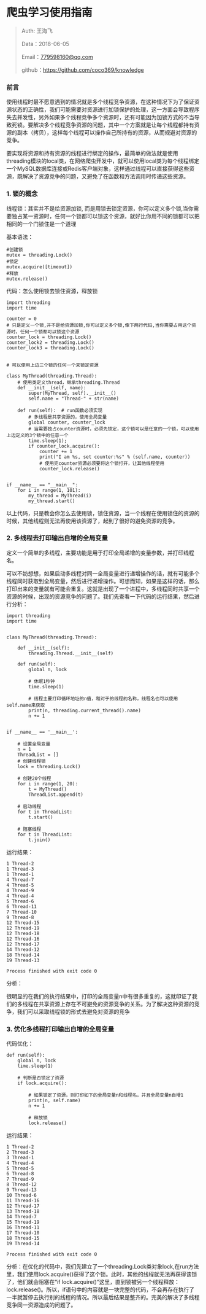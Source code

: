 
# 爬虫学习使用指南

>Auth: 王海飞
>
>Data：2018-06-05
>
>Email：779598160@qq.com
>
>github：https://github.com/coco369/knowledge
>

### 前言

使用线程时最不愿意遇到的情况就是多个线程竞争资源，在这种情况下为了保证资源状态的正确性，我们可能需要对资源进行加锁保护的处理，这一方面会导致程序失去并发性，另外如果多个线程竞争多个资源时，还有可能因为加锁方式的不当导致死锁。要解决多个线程竞争资源的问题，其中一个方案就是让每个线程都持有资源的副本（拷贝），这样每个线程可以操作自己所持有的资源，从而规避对资源的竞争。

要实现将资源和持有资源的线程进行绑定的操作，最简单的做法就是使用threading模块的local类，在网络爬虫开发中，就可以使用local类为每个线程绑定一个MySQL数据库连接或Redis客户端对象，这样通过线程可以直接获得这些资源，既解决了资源竞争的问题，又避免了在函数和方法调用时传递这些资源。


### 1. 锁的概念

线程锁：其实并不是给资源加锁, 而是用锁去锁定资源，你可以定义多个锁,当你需要独占某一资源时，任何一个锁都可以锁这个资源，就好比你用不同的锁都可以把相同的一个门锁住是一个道理

基本语法：

	#创建锁
	mutex = threading.Lock()
	#锁定
	mutex.acquire([timeout])
	#释放
	mutex.release()


代码：怎么使用锁去锁住资源，释放锁

	import threading
	import time
	
	counter = 0
	# 只是定义一个锁,并不是给资源加锁,你可以定义多个锁,像下两行代码,当你需要占用这个资源时，任何一个锁都可以锁这个资源
	counter_lock = threading.Lock()
	counter_lock2 = threading.Lock()
	counter_lock3 = threading.Lock()
	
	
	# 可以使用上边三个锁的任何一个来锁定资源
	
	class MyThread(threading.Thread):
	    # 使用类定义thread，继承threading.Thread
	    def __init__(self, name):
	        super(MyThread, self).__init__()
	        self.name = "Thread-" + str(name)
	
	    def run(self):  # run函数必须实现
	        # 多线程是共享资源的，使用全局变量
	        global counter, counter_lock
	        # 当需要独占counter资源时，必须先锁定，这个锁可以是任意的一个锁，可以使用上边定义的3个锁中的任意一个
	        time.sleep(1);
	        if counter_lock.acquire():
	            counter += 1
	            print("I am %s, set counter:%s" % (self.name, counter))
	            # 使用完counter资源必须要将这个锁打开，让其他线程使用
	            counter_lock.release()
	
	
	if __name__ == "__main__":
	    for i in range(1, 101):
	        my_thread = MyThread(i)
	        my_thread.start()


以上代码，只是教会你怎么去使用锁，锁住资源，当一个线程在使用锁住的资源的时候，其他线程则无法再使用该资源了，起到了很好的避免资源的竞争。


### 2. 多线程去打印输出自增的全局变量

定义一个简单的多线程，主要功能是用于打印全局递增的变量参数，并打印线程名。

可以不妨想想，如果启动多线程对同一全局变量进行递增操作的话，就有可能多个线程同时获取到全局变量，然后进行递增操作。可想而知，如果是这样的话，那么打印出来的变量就有可能会重复。这就是出现了一个进程中，多线程同时共享一个资源的时候，出现的资源竞争的问题了。我们先查看一下代码的运行结果，然后进行分析：

	import threading
	import time
	
	
	class MyThread(threading.Thread):
	
	    def __init__(self):
	        threading.Thread.__init__(self)
	
	    def run(self):
	        global n, lock

			# 休眠1秒钟
	        time.sleep(1)
			
			# 线程主要打印循环地址的n值，和对于的线程的名称，线程名也可以使用self.name来获取
	        print(n, threading.current_thread().name)
	        n += 1
	
	
	if __name__ == '__main__':
		
		# 设置全局变量
	    n = 1
	    ThreadList = []
		# 创建线程锁
	    lock = threading.Lock()

		# 创建20个线程
	    for i in range(1, 20):
	        t = MyThread()
	        ThreadList.append(t)
		
		# 启动线程
	    for t in ThreadList:
	        t.start()
		
		# 阻塞线程
	    for t in ThreadList:
	        t.join()

运行结果：

	1 Thread-2
	1 Thread-3
	1 Thread-1
	4 Thread-7
	4 Thread-5
	4 Thread-9
	4 Thread-4
	5 Thread-6
	6 Thread-11
	7 Thread-10
	9 Thread-8
	12 Thread-15
	12 Thread-19
	12 Thread-18
	12 Thread-16
	12 Thread-17
	14 Thread-12
	18 Thread-14
	19 Thread-13

	Process finished with exit code 0

分析：

很明显的在我们的执行结果中，打印的全局变量n中有很多重复的，这就印证了我们的多线程在共享资源上存在不可避免的资源竞争的关系。为了解决这种资源的竞争，我们可以采取线程锁的形式去避免对资源的竞争

### 3. 优化多线程打印输出自增的全局变量

代码优化：

    def run(self):
        global n, lock
        time.sleep(1)

		# 判断是否锁定了资源
        if lock.acquire():
			
			# 如果锁定了资源，则打印如下的全局变量n和线程名，并且全局变量n自增1
            print(n, self.name)
            n += 1

			# 释放锁
            lock.release()

运行结果：

	1 Thread-2
	2 Thread-3
	3 Thread-1
	4 Thread-4
	5 Thread-5
	6 Thread-8
	7 Thread-9
	8 Thread-12
	9 Thread-13
	10 Thread-6
	11 Thread-16
	12 Thread-17
	13 Thread-18
	14 Thread-7
	15 Thread-19
	16 Thread-11
	17 Thread-10
	18 Thread-15
	19 Thread-14
	
	Process finished with exit code 0

分析：在优化的代码中，我们先建立了一个threading.Lock类对象lock,在run方法里，我们使用lock.acquire()获得了这个锁。此时，其他的线程就无法再获得该锁了，他们就会阻塞在“if lock.acquire()”这里，直到锁被另一个线程释放：lock.release()。所以，if语句中的内容就是一块完整的代码，不会再存在执行了一半就暂停去执行别的线程的情况。所以最后结果是整齐的。完美的解决了多线程竞争同一资源造成的问题了。
